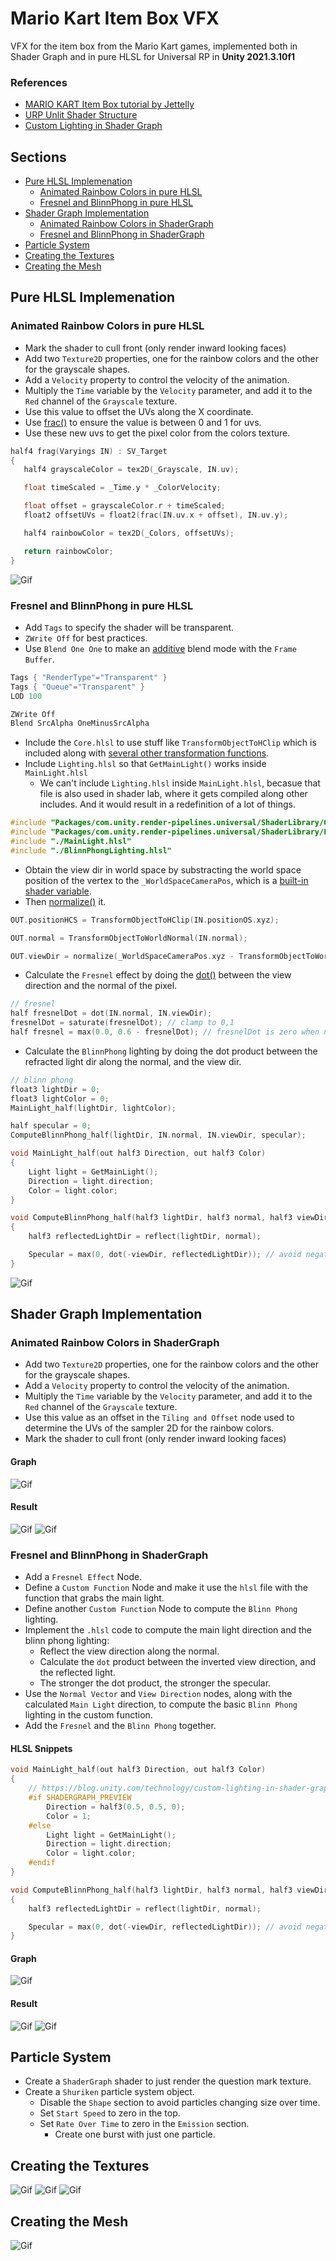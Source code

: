 # Mario Kart Item Box VFX

VFX for the item box from the Mario Kart games, implemented both in Shader Graph and in pure HLSL for Universal RP in **Unity 2021.3.10f1**

### References

- [MARIO KART Item Box tutorial by Jettelly](https://www.youtube.com/watch?v=4p0YvPHO4Wc)
- [URP Unlit Shader Structure](https://docs.unity3d.com/Packages/com.unity.render-pipelines.universal@8.2/manual/writing-shaders-urp-basic-unlit-structure.html)
- [Custom Lighting in Shader Graph](https://blog.unity.com/technology/custom-lighting-in-shader-graph-expanding-your-graphs-in-2019)

## Sections

- [Pure HLSL Implemenation](#pure-hlsl-implementation)
  - [Animated Rainbow Colors in pure HLSL](#animated-rainbow-colors-in-pure-hlsl)
  - [Fresnel and BlinnPhong in pure HLSL](#fresnel-and-blinn-phong-in-pure-hlsl)
- [Shader Graph Implementation](#shader-graph-implementation)
  - [Animated Rainbow Colors in ShaderGraph](#animated-rainbow-colors-in-shadergraph)
  - [Fresnel and BlinnPhong in ShaderGraph](#fresnel-and-blinn-phong-in-shadergraph)
- [Particle System](#particle-system)
- [Creating the Textures](#creating-the-textures)
- [Creating the Mesh](#creating-the-mesh)

## Pure HLSL Implemenation

### Animated Rainbow Colors in pure HLSL

- Mark the shader to cull front (only render inward looking faces)
- Add two `Texture2D` properties, one for the rainbow colors and the other for the grayscale shapes.
- Add a `Velocity` property to control the velocity of the animation.
- Multiply the `Time` variable by the `Velocity` parameter, and add it to the `Red` channel of the `Grayscale` texture.
- Use this value to offset the UVs along the X coordinate.
- Use [frac()](https://learn.microsoft.com/en-us/windows/win32/direct3dhlsl/dx-graphics-hlsl-frac) to ensure the value is between 0 and 1 for uvs.
- Use these new uvs to get the pixel color from the colors texture.

```c
half4 frag(Varyings IN) : SV_Target
{
   half4 grayscaleColor = tex2D(_Grayscale, IN.uv);

   float timeScaled = _Time.y * _ColorVelocity;

   float offset = grayscaleColor.r + timeScaled;
   float2 offsetUVs = float2(frac(IN.uv.x + offset), IN.uv.y);

   half4 rainbowColor = tex2D(_Colors, offsetUVs);

   return rainbowColor;
}
```

![Gif](./docs/7.gif)

### Fresnel and BlinnPhong in pure HLSL

- Add `Tags` to specify the shader will be transparent.
- `ZWrite Off` for best practices.
- Use `Blend One One` to make an [additive](https://docs.unity3d.com/Manual/SL-Blend.html) blend mode with the `Frame Buffer`.

```c
Tags { "RenderType"="Transparent" }
Tags { "Queue"="Transparent" }
LOD 100

ZWrite Off
Blend SrcAlpha OneMinusSrcAlpha
```

- Include the `Core.hlsl` to use stuff like `TransformObjectToHClip` which is included along with [several other transformation functions](https://github.com/Unity-Technologies/Graphics/blob/86cdbd182b8fa8aeda2ff536434f9456f3e5029b/Packages/com.unity.render-pipelines.core/ShaderLibrary/SpaceTransforms.hlsl).
- Include `Lighting.hlsl` so that `GetMainLight()` works inside `MainLight.hlsl`
  - We can't include `Lighting.hlsl` inside `MainLight.hlsl`, becasue that file is also used in shader lab, where it gets compiled along other includes. And it would result in a redefinition of a lot of things.

```c
#include "Packages/com.unity.render-pipelines.universal/ShaderLibrary/Core.hlsl"
#include "Packages/com.unity.render-pipelines.universal/ShaderLibrary/Lighting.hlsl"
#include "./MainLight.hlsl"
#include "./BlinnPhongLighting.hlsl"
```

- Obtain the view dir in world space by substracting the world space position of the vertex to the `_WorldSpaceCameraPos`, which is a [built-in shader variable](https://docs.unity3d.com/Manual/SL-UnityShaderVariables.html).
- Then [normalize()](https://learn.microsoft.com/en-us/windows/win32/direct3dhlsl/dx-graphics-hlsl-normalize) it.

```c
OUT.positionHCS = TransformObjectToHClip(IN.positionOS.xyz);

OUT.normal = TransformObjectToWorldNormal(IN.normal);

OUT.viewDir = normalize(_WorldSpaceCameraPos.xyz - TransformObjectToWorld(IN.positionOS));
```

- Calculate the `Fresnel` effect by doing the [dot()](https://learn.microsoft.com/en-us/windows/win32/direct3dhlsl/dx-graphics-hlsl-dot) between the view direction and the normal of the pixel.

```c
// fresnel
half fresnelDot = dot(IN.normal, IN.viewDir);
fresnelDot = saturate(fresnelDot); // clamp to 0,1
half fresnel = max(0.0, 0.6 - fresnelDot); // fresnelDot is zero when normal is 90 deg angle from view dir
```

- Calculate the `BlinnPhong` lighting by doing the dot product between the refracted light dir along the normal, and the view dir.

```c
// blinn phong
float3 lightDir = 0;
float3 lightColor = 0;
MainLight_half(lightDir, lightColor);

half specular = 0;
ComputeBlinnPhong_half(lightDir, IN.normal, IN.viewDir, specular);
```

```c
void MainLight_half(out half3 Direction, out half3 Color)
{
    Light light = GetMainLight();
    Direction = light.direction;
    Color = light.color;
}
```

```c
void ComputeBlinnPhong_half(half3 lightDir, half3 normal, half3 viewDir, out half Specular)
{
    half3 reflectedLightDir = reflect(lightDir, normal);

    Specular = max(0, dot(-viewDir, reflectedLightDir)); // avoid negative values
}
```

![Gif](./docs/10.gif)

## Shader Graph Implementation

### Animated Rainbow Colors in ShaderGraph

- Add two `Texture2D` properties, one for the rainbow colors and the other for the grayscale shapes.
- Add a `Velocity` property to control the velocity of the animation.
- Multiply the `Time` variable by the `Velocity` parameter, and add it to the `Red` channel of the `Grayscale` texture.
- Use this value as an offset in the `Tiling and Offset` node used to determine the UVs of the sampler 2D for the rainbow colors.
- Mark the shader to cull front (only render inward looking faces)

#### Graph

![Gif](./docs/color-graph.png)

#### Result

![Gif](./docs/5.gif)
![Gif](./docs/6.gif)

### Fresnel and BlinnPhong in ShaderGraph

- Add a `Fresnel Effect` Node.
- Define a `Custom Function` Node and make it use the `hlsl` file with the function that grabs the main light.
- Define another `Custom Function` Node to compute the `Blinn Phong` lighting.
- Implement the `.hlsl` code to compute the main light direction and the blinn phong lighting:
  - Reflect the view direction along the normal.
  - Calculate the `dot` product between the inverted view direction, and the reflected light.
  - The stronger the dot product, the stronger the specular.
- Use the `Normal Vector` and `View Direction` nodes, along with the calculated `Main Light` direction, to compute the basic `Blinn Phong` lighting in the custom function.
- Add the `Fresnel` and the `Blinn Phong` together.

#### HLSL Snippets

```c
void MainLight_half(out half3 Direction, out half3 Color)
{
    // https://blog.unity.com/technology/custom-lighting-in-shader-graph-expanding-your-graphs-in-2019
    #if SHADERGRAPH_PREVIEW
        Direction = half3(0.5, 0.5, 0);
        Color = 1;
    #else
        Light light = GetMainLight();
        Direction = light.direction;
        Color = light.color;
    #endif
}
```

```c
void ComputeBlinnPhong_half(half3 lightDir, half3 normal, half3 viewDir, out half Specular)
{
    half3 reflectedLightDir = reflect(lightDir, normal);

    Specular = max(0, dot(-viewDir, reflectedLightDir)); // avoid negative values
}
```

#### Graph

![Gif](./docs/fresnel-blinn-phong-graph.png)

#### Result

![Gif](./docs/8.gif)
![Gif](./docs/9.gif)

## Particle System

- Create a `ShaderGraph` shader to just render the question mark texture.
- Create a `Shuriken` particle system object.
  - Disable the `Shape` section to avoid particles changing size over time.
  - Set `Start Speed` to zero in the top.
  - Set `Rate Over Time` to zero in the `Emission` section.
    - Create one burst with just one particle.

## Creating the Textures

![Gif](./docs/1.gif)
![Gif](./docs/2.gif)
![Gif](./docs/3.gif)

## Creating the Mesh

![Gif](./docs/4.gif)
